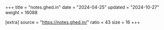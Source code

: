 +++
title = "notes.ghed.in"
date = "2024-04-25"
updated = "2024-10-27"
weight = 16088

[extra]
source = "https://notes.ghed.in/"
ratio = 43
size = 16
+++

